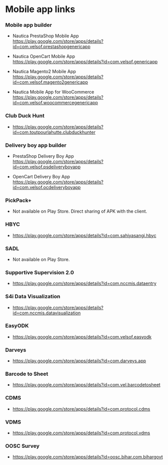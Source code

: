 # Mobile app links

### Mobile app builder
- Nautica PrestaShop Mobile App
<br /> <a href="https://play.google.com/store/apps/details?id=com.velsof.prestashopgenericapp">https://play.google.com/store/apps/details?id=com.velsof.prestashopgenericapp</a>

- Nautica OpenCart Mobile App
<br /> <a href="https://play.google.com/store/apps/details?id=com.velsof.genericapp">https://play.google.com/store/apps/details?id=com.velsof.genericapp</a>

- Nautica Magento2 Mobile App
<br /> <a href="https://play.google.com/store/apps/details?id=com.velsof.magento2genericapp">https://play.google.com/store/apps/details?id=com.velsof.magento2genericapp</a>

- Nautica Mobile App for WooCommerce
<br /> <a href="https://play.google.com/store/apps/details?id=com.velsof.woocommercegenericapp">https://play.google.com/store/apps/details?id=com.velsof.woocommercegenericapp</a>

### Club Duck Hunt
- <a href="https://play.google.com/store/apps/details?id=com.toutpourlahutte.clubduckhunter">https://play.google.com/store/apps/details?id=com.toutpourlahutte.clubduckhunter</a>

### Delivery boy app builder
- PrestaShop Delivery Boy App
<br /> <a href="https://play.google.com/store/apps/details?id=com.velsof.psdeliveryboyapp">https://play.google.com/store/apps/details?id=com.velsof.psdeliveryboyapp</a>

- OpenCart Delivery Boy App
<br /> <a href="https://play.google.com/store/apps/details?id=com.velsof.ocdeliveryboyapp">https://play.google.com/store/apps/details?id=com.velsof.ocdeliveryboyapp</a>

### PickPack+
- Not available on Play Store. Direct sharing of APK with the client.

### HBYC
- <a href="https://play.google.com/store/apps/details?id=com.sahiyasangi.hbyc">https://play.google.com/store/apps/details?id=com.sahiyasangi.hbyc</a>

### SADL
- Not available on Play Store. 

### Supportive Supervision 2.0
- <a href="https://play.google.com/store/apps/details?id=com.nccmis.dataentry">https://play.google.com/store/apps/details?id=com.nccmis.dataentry</a>

### S4i Data Visualization
- <a href="https://play.google.com/store/apps/details?id=com.nccmis.datavisualization">https://play.google.com/store/apps/details?id=com.nccmis.datavisualization</a>

### EasyODK
- <a href="https://play.google.com/store/apps/details?id=com.velsof.easyodk">https://play.google.com/store/apps/details?id=com.velsof.easyodk</a>

### Darveys
- <a href="https://play.google.com/store/apps/details?id=com.darveys.app">https://play.google.com/store/apps/details?id=com.darveys.app</a>

### Barcode to Sheet
- <a href="https://play.google.com/store/apps/details?id=com.vel.barcodetosheet">https://play.google.com/store/apps/details?id=com.vel.barcodetosheet</a>

### CDMS
- <a href="https://play.google.com/store/apps/details?id=com.protocol.cdms">https://play.google.com/store/apps/details?id=com.protocol.cdms</a>

### VDMS
- <a href="https://play.google.com/store/apps/details?id=com.protocol.vdms">https://play.google.com/store/apps/details?id=com.protocol.vdms</a>

### OOSC Survey
- <a href="https://play.google.com/store/apps/details?id=oosc.bihar.com.bihargovt">https://play.google.com/store/apps/details?id=oosc.bihar.com.bihargovt</a>
